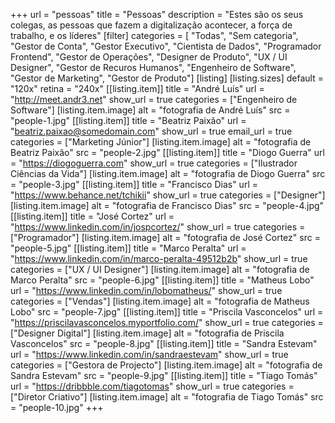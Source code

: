 +++
url = "pessoas"
title = "Pessoas"
description = "Estes são os seus colegas, as pessoas que fazem a digitalização acontecer, a força de trabalho, e os líderes"
[filter]
    categories = [
        "Todas",
        "Sem categoria",
        "Gestor de Conta",
        "Gestor Executivo",
        "Cientista de Dados",
        "Programador Frontend",
        "Gestor de Operações",
        "Designer de Produto",
        "UX / UI Designer",
        "Gestor de Recuros Humanos",
        "Engenheiro de Software",
        "Gestor de Marketing",
        "Gestor de Produto"]
[listing]
    [listing.sizes]
        default = "120x"
        retina = "240x"
    [[listing.item]]
        title = "André Luís"
        url = "http://meet.andr3.net"
        show_url = true
        categories = ["Engenheiro de Software"]
        [listing.item.image]
            alt = "fotografia de André Luís"
            src = "people-1.jpg"
    [[listing.item]]
        title = "Beatriz Paixão"
        url = "beatriz.paixao@somedomain.com"
        show_url = true
        email_url = true
        categories = ["Marketing Júnior"]
        [listing.item.image]
            alt = "fotografia de Beatriz Paixão"
            src = "people-2.jpg"
    [[listing.item]]
        title = "Diogo Guerra"
        url = "https://diogoguerra.com"
        show_url = true
        categories = ["Ilustrador Ciências da Vida"]
        [listing.item.image]
            alt = "fotografia de Diogo Guerra"
            src = "people-3.jpg"
    [[listing.item]]
        title = "Francisco Dias"
        url = "https://www.behance.net/tchikii"
        show_url = true
        categories = ["Designer"]
        [listing.item.image]
            alt = "fotografia de Francisco Dias"
            src = "people-4.jpg"
    [[listing.item]]
        title = "José Cortez"
        url = "https://www.linkedin.com/in/jospcortez/"
        show_url = true
        categories = ["Programador"]
        [listing.item.image]
            alt = "fotografia de José Cortez"
            src = "people-5.jpg"
    [[listing.item]]
        title = "Marco Peralta"
        url = "https://www.linkedin.com/in/marco-peralta-49512b2b"
        show_url = true
        categories = ["UX / UI Designer"]
        [listing.item.image]
            alt = "fotografia de Marco Peralta"
            src = "people-6.jpg"
    [[listing.item]]
        title = "Matheus Lobo"
        url = "https://www.linkedin.com/in/lobomatheus/"
        show_url = true
        categories = ["Vendas"]
        [listing.item.image]
            alt = "fotografia de Matheus Lobo"
            src = "people-7.jpg"
    [[listing.item]]
        title = "Priscila Vasconcelos"
        url = "https://priscilavasconcelos.myportfolio.com/"
        show_url = true
        categories = ["Designer Digital"]
        [listing.item.image]
            alt = "fotografia de Priscila Vasconcelos"
            src = "people-8.jpg"
    [[listing.item]]
        title = "Sandra Estevam"
        url = "https://www.linkedin.com/in/sandraestevam"
        show_url = true
        categories = ["Gestora de Projecto"]
        [listing.item.image]
            alt = "fotografia de Sandra Estevam"
            src = "people-9.jpg"
    [[listing.item]]
        title = "Tiago Tomás"
        url = "https://dribbble.com/tiagotomas"
        show_url = true
        categories = ["Diretor Criativo"]
        [listing.item.image]
            alt = "fotografia de Tiago Tomás"
            src = "people-10.jpg"
+++